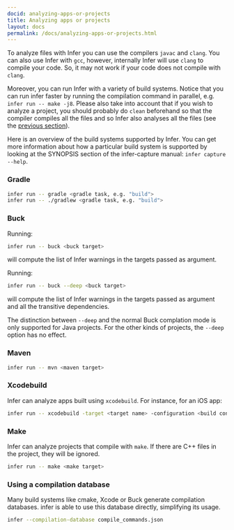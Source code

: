 ```yaml
---
docid: analyzing-apps-or-projects
title: Analyzing apps or projects
layout: docs
permalink: /docs/analyzing-apps-or-projects.html
---
```


To analyze files with Infer you can use the compilers `javac` and `clang`. You can also use Infer with `gcc`, however, internally Infer will use `clang` to compile your code. So, it may not work if your code does not compile with `clang`.

Moreover, you can run Infer with a variety of build systems. Notice that you can run infer faster by running the compilation command in parallel, e.g. `infer run -- make -j8`.
Please also take into account that if you wish to analyze a project, you should probably do `clean` beforehand so that the compiler compiles all the files and so Infer also analyses all the files (see the [previous section](docs/infer-workflow.html)).

Here is an overview of the build systems supported by Infer. You can
get more information about how a particular build system is supported
by looking at the SYNOPSIS section of the infer-capture manual:
`infer capture --help`.

### Gradle

```bash
infer run -- gradle <gradle task, e.g. "build">
infer run -- ./gradlew <gradle task, e.g. "build">
```

### Buck

Running:
```bash
infer run -- buck <buck target>
```
will compute the list of Infer warnings in the targets passed as argument.

Running:
```bash
infer run -- buck --deep <buck target>
```
will compute the list of Infer warnings in the targets passed as argument and all the transitive dependencies.

The distinction between `--deep` and the normal Buck complation mode is only supported for Java projects. For the other kinds of projects, the `--deep` option has no effect.

### Maven
```bash
infer run -- mvn <maven target>
```

### Xcodebuild

Infer can analyze apps built using `xcodebuild`. For instance, for an iOS app:

```bash
infer run -- xcodebuild -target <target name> -configuration <build configuration> -sdk iphonesimulator
```

### Make

Infer can analyze projects that compile with `make`. If there are C++ files in the project, they will be ignored.

```bash
infer run -- make <make target>
```


### Using a compilation database

Many build systems like cmake, Xcode or Buck generate compilation databases. infer is able to use this database directly, simplifying its usage.

```bash
infer --compilation-database compile_commands.json
```
